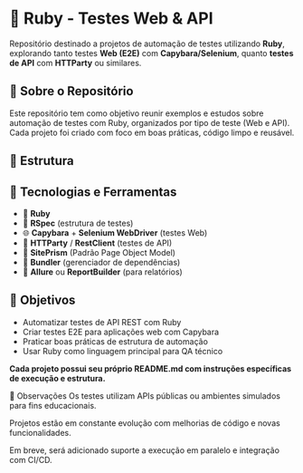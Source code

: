 # 💎 Ruby - Testes Web & API

Repositório destinado a projetos de automação de testes utilizando **Ruby**, explorando tanto testes **Web (E2E)** com **Capybara/Selenium**, quanto **testes de API** com **HTTParty** ou similares.

## 🧩 Sobre o Repositório

Este repositório tem como objetivo reunir exemplos e estudos sobre automação de testes com Ruby, organizados por tipo de teste (Web e API). Cada projeto foi criado com foco em boas práticas, código limpo e reusável.

## 📁 Estrutura


## 🚀 Tecnologias e Ferramentas

- 💎 **Ruby**
- 🧪 **RSpec** (estrutura de testes)
- 🌐 **Capybara** + **Selenium WebDriver** (testes Web)
- 🔗 **HTTParty** / **RestClient** (testes de API)
- 💼 **SitePrism** (Padrão Page Object Model)
- 🔧 **Bundler** (gerenciador de dependências)
- 🧾 **Allure** ou **ReportBuilder** (para relatórios)

## 🎯 Objetivos

- Automatizar testes de API REST com Ruby
- Criar testes E2E para aplicações web com Capybara
- Praticar boas práticas de estrutura de automação
- Usar Ruby como linguagem principal para QA técnico
 
**Cada projeto possui seu próprio README.md com instruções específicas de execução e estrutura.**

📝 Observações
Os testes utilizam APIs públicas ou ambientes simulados para fins educacionais.

Projetos estão em constante evolução com melhorias de código e novas funcionalidades.

Em breve, será adicionado suporte a execução em paralelo e integração com CI/CD.
